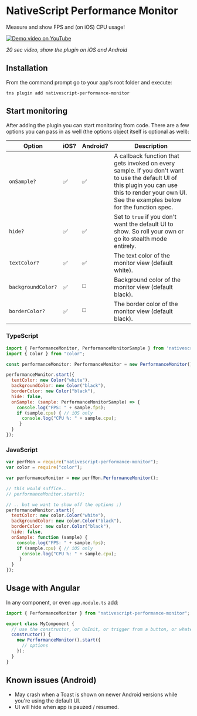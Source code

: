 # NativeScript Performance Monitor
Measure and show FPS and (on iOS) CPU usage!

[![Demo video on YouTube](https://img.youtube.com/vi/qeqWDWCYbvY/0.jpg)](https://www.youtube.com/watch?v=qeqWDWCYbvY)

_20 sec video, show the plugin on iOS and Android_

## Installation
From the command prompt go to your app's root folder and execute:

```
tns plugin add nativescript-performance-monitor
```

## Start monitoring
After adding the plugin you can start monitoring from code. There are a few options you can pass in as well (the options object itself is optional as well):

| Option | iOS? | Android? | Description
--- | --- | --- | ---
| `onSample?` | :white_check_mark: | :white_check_mark: | A callback function that gets invoked on every sample. If you don't want to use the default UI of this plugin you can use this to render your own UI. See the examples below for the function spec.
| `hide?` | :white_check_mark: | :white_check_mark: | Set to `true` if you don't want the default UI to show. So roll your own or go ito stealth mode entirely.
| `textColor?` | :white_check_mark: | :white_check_mark: | The text color of the monitor view (default white).
| `backgroundColor?` | :white_check_mark: | :white_medium_square: | Background color of the monitor view (default black).
| `borderColor?` | :white_check_mark: | :white_medium_square: | The border color of the monitor view (default black).

### TypeScript

```js
import { PerformanceMonitor, PerformanceMonitorSample } from 'nativescript-performance-monitor';
import { Color } from "color";

const performanceMonitor: PerformanceMonitor = new PerformanceMonitor();

performanceMonitor.start({
  textColor: new Color("white"),
  backgroundColor: new Color("black"),
  borderColor: new Color("black"),
  hide: false,
  onSample: (sample: PerformanceMonitorSample) => {
    console.log("FPS: " + sample.fps);
    if (sample.cpu) { // iOS only
      console.log("CPU %: " + sample.cpu);
	 }
  }
});
```

### JavaScript

```js
var perfMon = require("nativescript-performance-monitor");
var color = require("color");

var performanceMonitor = new perfMon.PerformanceMonitor();

// this would suffice..
// performanceMonitor.start();

// .. but we want to show off the options ;)
performanceMonitor.start({
  textColor: new color.Color("white"),
  backgroundColor: new color.Color("black"),
  borderColor: new color.Color("black"),
  hide: false,
  onSample: function (sample) {
    console.log("FPS: " + sample.fps);
    if (sample.cpu) { // iOS only
      console.log("CPU %: " + sample.cpu);
	 }
  }
});
```

## Usage with Angular
In any component, or even `app.module.ts` add:

```js
import { PerformanceMonitor } from "nativescript-performance-monitor";

export class MyComponent {
  // use the constructor, or OnInit, or trigger from a button, or whatever really
  constructor() {
    new PerformanceMonitor().start({
      // options
    });
  }
}
```

## Known issues (Android)
- May crash when a Toast is shown on newer Android versions while you're using the default UI.
- UI will hide when app is pauzed / resumed.


